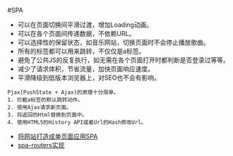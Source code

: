 
#SPA

* 可以在页面切换间平滑过渡，增加Loading动画。
* 可以在各个页面间传递数据，不依赖URL。
* 可以选择性的保留状态，如音乐网站，切换页面时不会停止播放歌曲。
* 所有的标签都可以用来跳转，不仅仅是a标签。
* 避免了公共JS的反复执行，如无需在各个页面打开时都判断是否登录过等等。
* 减少了请求体积，节省流量，加快页面响应速度。
* 平滑降级到低版本浏览器上，对SEO也不会有影响。

```
Pjax(PushState + Ajax)的原理十分简单。
1. 拦截a标签的默认跳转动作。
2. 使用Ajax请求新页面。
3. 将返回的Html替换到页面中。
4. 使用HTML5的History API或者Url的Hash修改Url。
```


* [将网站打造成单页面应用SPA](https://segmentfault.com/a/1190000002920768)
* [spa-routers实现](http://blog.csdn.net/kai_l/article/details/53127868)